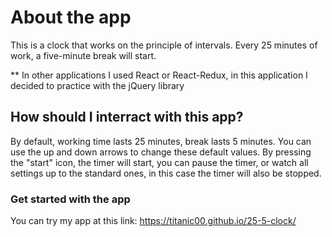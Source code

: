 # About the app

This is a clock that works on the principle of intervals. Every 25 minutes of work, a five-minute break will start.

** In other applications I used React or React-Redux, in this application I decided to practice with the jQuery library

## How should I interract with this app?

By default, working time lasts 25 minutes, break lasts 5 minutes. You can use the up and down arrows to change these default values.
By pressing the "start" icon, the timer will start, you can pause the timer, or watch all settings up to the standard ones, in this case the timer will also be stopped.

### Get started with the app

You can try my app at this link: https://titanic00.github.io/25-5-clock/